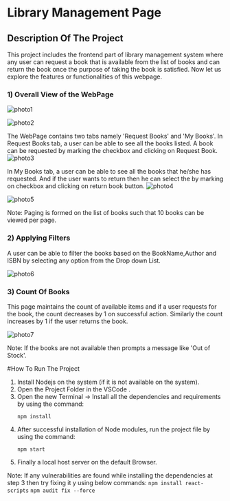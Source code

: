 # Library Management Page

## Description Of The Project

This project includes the frontend part of library management system where any user can request a book that is available from the list of books and can return the book once the purpose of taking the book is satisfied.
Now let us explore the features or functionalities of this webpage.

### 1) Overall View of the WebPage
![photo1](https://user-images.githubusercontent.com/94974857/208284197-d5be1578-e9ff-4699-a83b-1091c2a15dd4.png)

![photo2](https://user-images.githubusercontent.com/94974857/208284264-203340f7-a2f0-4fe9-a30d-570bc1818262.png)

The WebPage contains two tabs namely 'Request Books' and 'My Books'.
In Request Books tab, a user can be able to see all the books listed. A book can be requested by marking the checkbox and clicking on Request Book.
![photo3](https://user-images.githubusercontent.com/94974857/208284277-3fbf317e-2564-467f-bb7b-2d52cd494b87.png)

In My Books tab, a user can be able to see all the books that he/she has requested. And if the user wants to return then he can select the by marking on checkbox and clicking on return book button.
![photo4](https://user-images.githubusercontent.com/94974857/208284339-031d2c89-a519-4eae-9aed-1348d4757dfa.png)

![photo5](https://user-images.githubusercontent.com/94974857/208284342-102de505-b5e6-4648-9d9b-131c2c7aab48.png)

Note: Paging is formed on the list of books such that 10 books can be viewed per page.

### 2) Applying Filters

A user can be able to filter the books based on the BookName,Author and ISBN by selecting any option from the Drop down List.

![photo6](https://user-images.githubusercontent.com/94974857/208284445-347ea929-0536-4add-93a5-2502cbdea49e.png)

### 3) Count Of Books

This page maintains the count of available items and if a user requests for the book, the count decreases by 1 on successful action.
Similarly the count increases by 1 if the user returns the book.

![photo7](https://user-images.githubusercontent.com/94974857/208284512-a1e147bb-6e4b-499a-a12a-59a357d405bf.png)

Note: If the books are not available then prompts a message like 'Out of Stock'.


#How To Run The Project

1) Install Nodejs on the system (if it is not available on the system).
2) Open the Project Folder in the VSCode .
3) Open the new Terminal -> Install all the dependencies and requirements by using the command:
   ```
   npm install
   ```
4) After successful installation of Node modules, run the project file by using the command:
   ```
   npm start
   ```
5) Finally a local host server on the default Browser.

Note: If any vulnerabilities are found while installing the dependencies at step 3 then try fixing it y using below commands:
      ```
      npm install react-scripts
      ```
      ```
      npm audit fix --force
      ```
